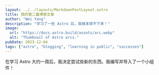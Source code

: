 ```yaml
---
layout: ../../layouts/MarkdownPostLayout.astro
title: 我的第二篇博客文章
author: "Wei Yang"
description: "学习了一些 Astro 后，我根本停不下来！"
image:
  url: "https://docs.astro.build/assets/arc.webp"
  alt: "Thumbnail of Astro arcs."
pubDate: 2023-12-04
tags: ["astro", "blogging", "learning in public", "successes"]
---
```


在学习 Astro 大约一周后，我决定尝试些新的东西。我编写并导入了一个小组件！
